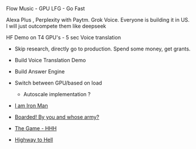 Flow Music - GPU LFG - Go Fast

Alexa Plus , Perplexity with Paytm. Grok Voice. Everyone is building it in US. I will just outcompete them like deepseek

HF Demo on T4 GPU's - 5 sec Voice translation

- Skip research, directly go to production.  Spend some money, get grants.

- Build Voice Translation Demo
- Build Answer Engine

- Switch between GPU/based on load
    - Autoscale implementation ? 
 
- [I am Iron Man ](https://www.youtube.com/shorts/x2FXhwQfdas)
- [ Boarded! By you and whose army? ](https://www.youtube.com/watch?v=RMVP3H4EIZI)
- [The Game - HHH](https://www.youtube.com/watch?v=FM2WB0AyAjA)
- [Highway to Hell](https://www.youtube.com/watch?v=l482T0yNkeo)